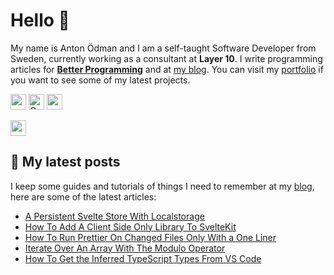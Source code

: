 # Hello 👋

My name is Anton Ödman and I am a self-taught Software Developer from Sweden, currently working as a consultant at **Layer 10**. I write programming articles for [**Better Programming**](https://betterprogramming.pub/) and at [my blog](https://www.banjocode.com/). You can visit my [portfolio](https://www.banjoanton.com) if you want to see some of my latest projects.


<p>
  <a href="https://www.twitter.com/banjoanton"><img src="https://img.shields.io/badge/twitter-%231DA1F2.svg?&style=for-the-badge&logo=twitter&logoColor=white" height=25></a> 
  <a href="mailto:anton.odman@gmail.com"><img alt="Gmail" src="https://img.shields.io/badge/Gmail-D14836?style=for-the-badge&logo=gmail&logoColor=white" height=25 /></a>
  <a href="https://www.linkedin.com/in/banjoanton"><img src="https://img.shields.io/badge/linkedin-%230077B5.svg?&style=for-the-badge&logo=linkedin&logoColor=white" height=25></a> 

  <a href="https://medium.com/@banjoanton"><img src="https://img.shields.io/badge/medium-%2312100E.svg?&style=for-the-badge&logo=medium&logoColor=white" height=25></a> 

</p>

## :memo: My latest posts
I keep some guides and tutorials of things I need to remember at my [blog](https://www.banjocode.com), here are some of the latest articles:
<!-- BLOG-POST-LIST:START -->
- [A Persistent Svelte Store With Localstorage](https://www.banjocode.com/post/svelte/store-with-localstorage)
- [How To Add A Client Side Only Library To SvelteKit](https://www.banjocode.com/post/svelte/client-side-library)
- [How To Run Prettier On Changed Files Only With a One Liner](https://www.banjocode.com/post/git/prettier-on-changed-files)
- [Iterate Over An Array With The Modulo Operator](https://www.banjocode.com/post/javascript/iterate-array-with-modulo)
- [How To Get the Inferred TypeScript Types From VS Code](https://www.banjocode.com/post/tools/inferred-vs-code-type)
<!-- BLOG-POST-LIST:END -->
